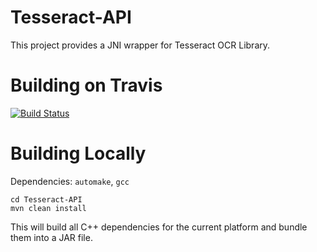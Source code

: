 Tesseract-API
=============
This project provides a JNI wrapper for Tesseract OCR Library.

Building on Travis
==================
[![Build Status](https://travis-ci.org/apanimesh061/Tesseract-API.svg)](https://travis-ci.org/apanimesh061/Tesseract-API)

Building Locally
================
Dependencies: `automake`, `gcc`

```shell
cd Tesseract-API
mvn clean install
```

This will build all C++ dependencies for the current platform and bundle them into a JAR file.
